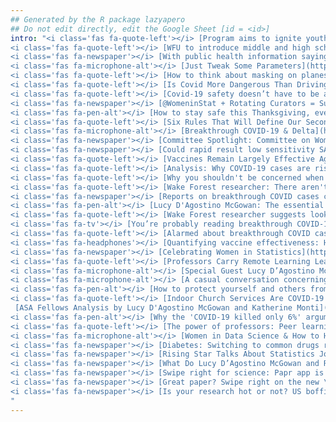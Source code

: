 ```yaml
---
## Generated by the R package lazyapero
## Do not edit directly, edit the Google Sheet [id = <id>]
intro: "<i class='fas fa-quote-left'></i> [Program aims to ignite youth excitement in data science careers](https://news.wfu.edu/2024/03/27/program-aims-to-ignite-youth-excitement-in-data-science-careers/) in Wake Forest News [2024] *quoted* </br></br>
<i class='fas fa-quote-left'></i> [WFU to introduce middle and high schoolers to careers in statistics and data science](https://news.wfu.edu/2023/04/12/wfu-to-introduce-middle-and-high-schoolers-to-careers-in-statistics-and-data-science/) in Wake Forest News [2023] *quoted* </br></br>
<i class='fas fa-newspaper'></i> [With public health information saying ‘why’ matters](https://news.wfu.edu/2022/12/14/with-public-health-information-saying-why-matters/) in Wake Forest News [2022] *write-up* </br></br>
<i class='fas fa-microphone-alt'></i> [Just Tweak Some Parameters](https://nssdeviations.com/154-just-tweak-some-parameters) in Not So Standard Deviations Podcast [2022] *podcast* </br></br>
<i class='fas fa-quote-left'></i> [How to think about masking on planes, trains, and buses right now](https://www.vox.com/23036148/should-i-mask-when-flying-riding-subway-bus-uber) in Vox [2022] *quoted* </br></br>
<i class='fas fa-quote-left'></i> [Is Covid More Dangerous Than Driving? How Scientists Are Parsing Covid Risks.](https://www.nytimes.com/2022/04/17/science/covid-risks.html) in The New York Times [2022] *quoted* </br></br>
<i class='fas fa-quote-left'></i> [Covid-19 safety doesn’t have to be all or nothing. Here’s how to think about it going forward.](https://www.vox.com/23000377/how-to-use-covid-data-numbers-protect-yourself-high-risk) in Vox [2022] *quoted* </br></br>
<i class='fas fa-newspaper'></i> [@WomeninStat + Rotating Curators = Success](https://magazine.amstat.org/blog/2021/12/01/womencurator/) in Amstat News Magazine [2021] *write-up* </br></br>
<i class='fas fa-pen-alt'></i> [How to stay safe this Thanksgiving, even as the COVID pandemic remains a threat](https://www.usatoday.com/story/opinion/2021/11/21/how-to-stay-safe-thanksgiving-holidays-covid-tests/8671612002/?gnt-cfr=1) in USA Today [2021] *op-ed* </br></br>
<i class='fas fa-quote-left'></i> [Six Rules That Will Define Our Second Pandemic Winter](https://www.theatlantic.com/health/archive/2021/09/six-ways-think-about-pandemic-now/620129/) in The Atlantic [2021] *quoted* </br></br>
<i class='fas fa-microphone-alt'></i> [Breakthrough COVID-19 & Delta](https://serepidemiologycounts.blubrry.net/2021/09/09/epidemiology-counts-episode-28-breakthrough-covid-19-delta/) in Epidemiology Counts, a Society for Epidemiologic Research Podcast [2021] *podcast* </br></br>
<i class='fas fa-newspaper'></i> [Committee Spotlight: Committee on Women in Statistics](https://magazine.amstat.org/blog/2021/07/01/committee-on-women-in-statistics/) in Amstat News Magazine [2021] *write-up* </br></br>
<i class='fas fa-newspaper'></i> [Could rapid result low sensitivity SARS-CoV-2 tests improve pandemic quarantine strategies?](https://www.news-medical.net/news/20210203/Could-rapid-result-low-sensitivity-SARS-CoV-2-tests-better-guide-pandemic-quarantine-strategies.aspx) in News Medical Life Sciences [2021] *write-up* </br></br>
<i class='fas fa-quote-left'></i> [Vaccines Remain Largely Effective Against Delta Variant, Counter to Claims From Fox News Guest](https://www.washingtoninformer.com/vaccines-remain-largely-effective-against-delta-variant-counter-to-claims-from-fox-news-guest/) in The Washington Informer [2021] *quoted* </br></br>
<i class='fas fa-quote-left'></i> [Analysis: Why COVID-19 cases are rising in Canada](https://ottawasun.com/diseases-and-conditions/coronavirus/covid-19-cases-rising-in-canada/wcm/57a7281a-62f2-4982-aedb-b8732fc22303) in Ottawa Sun [2021] *quoted* </br></br>
<i class='fas fa-quote-left'></i> [Why you shouldn't be concerned when more vaccinated people are getting infected than unvaccinated](https://www.abc.net.au/news/2021-08-06/coronacheck-israel-higher-numbers-vaccinated-people-infected/100353540) in RMIT ABC Fact Check [2021] *quoted* </br></br>
<i class='fas fa-quote-left'></i> [Wake Forest researcher: There aren't a lot of vaccinated people in the hospital](https://hickoryrecord.com/wake-forest-researcher-there-arent-a-lot-of-vaccinated-people-in-the-hospital/article_d7555b28-feae-11eb-b9c4-972aad27fb50.html) in Hickory Daily Record [2021] *quoted* </br></br>
<i class='fas fa-newspaper'></i> [Reports on breakthrough COVID cases causing confusion about vaccine effectiveness](https://news.wfu.edu/2021/08/11/reports-on-breakthrough-covid-cases-causing-confusion-about-vaccine-effectiveness/) in Wake Forest News [2021] *write-up* </br></br>
<i class='fas fa-pen-alt'></i> [Lucy D'Agostino McGowan: The essential stats on breakthrough cases](https://journalnow.com/opinion/columnists/lucy-dagostino-mcgowan-the-essential-stats-on-breakthrough-cases/article_95b8860e-004d-11ec-b022-77e8b9178b2a.html) in Winston-Salem Journal [2021] *op-ed* </br></br>
<i class='fas fa-quote-left'></i> [Wake Forest researcher suggests looking at breakthrough cases differently](https://journalnow.com/news/local/wake-forest-researcher-suggests-looking-at-breakthrough-cases-differently/article_63f199bc-fdeb-11eb-a5f3-cff52aab66fa.html) in Winston-Salem Journal [2021] *quoted* </br></br>
<i class='fas fa-tv'></i> [You’re probably reading breakthrough COVID-19 case numbers the wrong way. Here’s why](https://www.cbs17.com/news/north-carolina-news/youre-probably-reading-breakthrough-covid-19-case-numbers-the-wrong-way-heres-why/) in CBS Raleigh [2021] *televised interview* </br></br>
<i class='fas fa-quote-left'></i> [Alarmed about breakthrough COVID cases? Here’s how experts say to read the numbers](https://amp.newsobserver.com/article253223608.html?__twitter_impression=true) in News and Observer [2021] *quoted* </br></br>
<i class='fas fa-headphones'></i> [Quantifying vaccine effectiveness: How to properly report breakthrough cases](https://web.archive.org/web/20210725064237/https://www.bbc.co.uk/sounds/play/m000y7cq) in BBC Radio Interview with Stephen Nolan [2021] *radio* </br></br>
<i class='fas fa-newspaper'></i> [Celebrating Women in Statistics](https://magazine.amstat.org/blog/2021/03/01/lucy-dagostino-mcgowan/) in Amstat News Magazine [2021] *write-up* </br></br>
<i class='fas fa-quote-left'></i> [Professors Carry Remote Learning Learned into New Semester](https://spectrumlocalnews.com/nc/charlotte/news/2021/01/14/professors-carry-lessons-learned-into-new-semester) in Spectrum News [2021] *quoted* </br></br>
<i class='fas fa-microphone-alt'></i> [Special Guest Lucy D’Agostino McGowan](https://nssdeviations.com/118-special-guest-lucy-dagostino-mcgowan) in Not So Standard Deviations Podcast [2020] *podcast* </br></br>
<i class='fas fa-microphone-alt'></i> [A casual conversation concerning causal inference](https://changelog.com/practicalai/113) in Practical AI Podcast [2020] *podcast* </br></br>
<i class='fas fa-pen-alt'></i> [How to protect yourself and others from spreading COVID-19 at Thanksgiving dinner by Justin Lessler and Lucy D'Agostino McGowan](https://www.usatoday.com/story/opinion/2020/11/25/how-reduce-risk-getting-covid-19-thanksgiving-dinner-column/6419700002/) in USA Today Op-Ed [2020] *op-ed* </br></br>
<i class='fas fa-quote-left'></i> [Indoor Church Services Are COVID-19 Hot Spots: Here’s Why](https://www.healthline.com/health-news/indoor-church-services-are-covid-19-hot-spots-heres-why#Church-outbreaks) in Healthline [2020] *quoted* </br></br>
 [ASA Fellows Analysis by Lucy D'Agostino McGowan and Katherine Monti](https://magazine.amstat.org/blog/2020/10/01/asa-fellows-analysis/) in Amstat News Magazine [2020] *article* </br></br>
<i class='fas fa-pen-alt'></i> [Why the 'COVID-19 killed only 6%' argument is wrong by Justin Lessler and Lucy D'Agostino McGowan](https://www.usatoday.com/story/opinion/2020/09/02/why-covid-19-killed-only-6-argument-wrong-column/3454179001/) in USA Today Op-Ed [2020] *op-ed* </br></br>
<i class='fas fa-quote-left'></i> [The power of professors: Peer learning communities advance the art of teaching during a pandemic](https://news.wfu.edu/2020/08/04/the-power-of-professors-peer-learning-communities-advance-the-art-of-teaching-during-a-pandemic/) in Wake Forest News [2020] *quoted* </br></br>
<i class='fas fa-microphone-alt'></i> [Women in Data Science & How to Help](https://www.superdatascience.com/podcast/podcast-women-in-data-science) in Super Data Science Podcast [2018] *podcast* </br></br>
<i class='fas fa-newspaper'></i> [Diabetes: Switching to common drugs raises risk of complications](https://www.medicalnewstoday.com/articles/322523) in Medical News Today [2018] *write-up* </br></br>
<i class='fas fa-newspaper'></i> [Rising Star Talks About Statistics Journey, Future of the Profession](http://magazine.amstat.org/blog/2018/09/01/startalksstatistics/) in Amstat News Magazine [2018] *write-up* </br></br>
<i class='fas fa-newspaper'></i> [What Do Lucy D’Agostino McGowan and Ryan Jarrett Do When They Are Not Being Statisticians?](https://magazine.amstat.org/blog/2017/11/01/lucy-dagostino-mcgowan-and-ryan-jarrett/) in Amstat News Magazine [2017] *write-up* </br></br>
<i class='fas fa-newspaper'></i> [Swipe right for science: Papr app is \"Tinder for preprints\"](https://www.nature.com/news/swipe-right-for-science-papr-app-is-tinder-for-preprints-1.22163) in Nature [2017] *write-up* </br></br>
<i class='fas fa-newspaper'></i> [Great paper? Swipe right on the new \"Tinder for preprints\" app](http://www.sciencemag.org/news/2017/06/great-paper-swipe-right-new-tinder-preprints-app) in Science [2017] *write-up* </br></br>
<i class='fas fa-newspaper'></i> [Is your research hot or not? US boffins create \"Tinder for preprints\"](https://www.theregister.co.uk/2017/06/19/science_research_tinder_preprint_app/) in The Register [2017] *write-up* </br></br>
"
---
```

